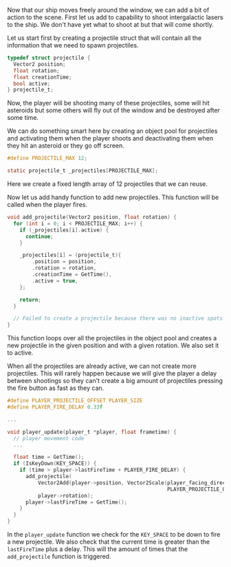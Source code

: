 Now that our ship moves freely around the window, we can add a bit of action to the
scene. First let us add to capability to shoot intergalactic lasers to the ship.
We don't have yet what to shoot at but that will come shortly.

Let us start first by creating a projectile struct that will contain all
the information that we need to spawn projectiles.

```c
typedef struct projectile {
  Vector2 position;
  float rotation;
  float creationTime;
  bool active;
} projectile_t;
```

Now, the player will be shooting many of these projectiles, some will hit asteroids but some others will fly out of the window and be destroyed after some time.

We can do something smart here by creating an object pool for projectiles and activating them when the player shoots and deactivating them when they hit an asteroid or they go
off screen.

```c
#define PROJECTILE_MAX 12;

static projectile_t _projectiles[PROJECTILE_MAX];
```

Here we create a fixed length array of 12 projectiles that we can reuse.

Now let us add handy function to add new projectiles. This function will be called
when the player fires.

```c
void add_projectile(Vector2 position, float rotation) {
  for (int i = 0; i < PROJECTILE_MAX; i++) {
    if (_projectiles[i].active) {
      continue;
    }

    _projectiles[i] = (projectile_t){
        .position = position,
        .rotation = rotation,
        .creationTime = GetTime(),
        .active = true,
    };

    return;
  }

  // Failed to create a projectile because there was no inactive spots in the array!
}
```

This function loops over all the projectiles in the object pool and creates a new 
projectile in the given position and with a given rotation. We also set it to active.

When all the projectiles are already active, we can not create more projectiles. This 
will rarely happen because we will give the player a delay between shootings so
they can't create a big amount of projectiles pressing the fire button as fast as they 
can.

```c
#define PLAYER_PROJECTILE_OFFSET PLAYER_SIZE
#define PLAYER_FIRE_DELAY 0.33f

...

void player_update(player_t *player, float frametime) {
  // player movement code
  ...

  float time = GetTime();
  if (IsKeyDown(KEY_SPACE)) {
    if (time > player->lastFireTime + PLAYER_FIRE_DELAY) {
      add_projectile(
          Vector2Add(player->position, Vector2Scale(player_facing_direction,
                                                    PLAYER_PROJECTILE_OFFSET)),
          player->rotation);
      player->lastFireTime = GetTime();
    }
  }
}
```

In the `player_update` function we check for the `KEY_SPACE` to be down to fire a 
new projectile. We also check that the current time is greater than the `lastFireTime`
plus a delay. This will the amount of times that the `add_projectile` function is
triggered.
